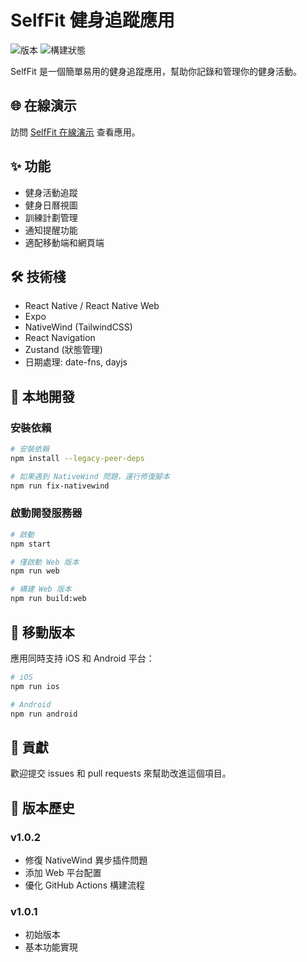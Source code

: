 # SelfFit 健身追蹤應用

![版本](https://img.shields.io/badge/版本-1.0.2-blue)
![構建狀態](https://img.shields.io/github/actions/workflow/status/yanchen184/self-fit/deploy.yml?branch=main)

SelfFit 是一個簡單易用的健身追蹤應用，幫助你記錄和管理你的健身活動。

## 🌐 在線演示

訪問 [SelfFit 在線演示](https://yanchen184.github.io/self-fit) 查看應用。

## ✨ 功能

- 健身活動追蹤
- 健身日曆視圖
- 訓練計劃管理
- 通知提醒功能
- 適配移動端和網頁端

## 🛠️ 技術棧

- React Native / React Native Web
- Expo
- NativeWind (TailwindCSS)
- React Navigation
- Zustand (狀態管理)
- 日期處理: date-fns, dayjs

## 🚀 本地開發

### 安裝依賴

```bash
# 安裝依賴
npm install --legacy-peer-deps

# 如果遇到 NativeWind 問題，運行修復腳本
npm run fix-nativewind
```

### 啟動開發服務器

```bash
# 啟動
npm start

# 僅啟動 Web 版本
npm run web

# 構建 Web 版本
npm run build:web
```

## 📱 移動版本

應用同時支持 iOS 和 Android 平台：

```bash
# iOS
npm run ios

# Android
npm run android
```

## 🤝 貢獻

歡迎提交 issues 和 pull requests 來幫助改進這個項目。

## 📝 版本歷史

### v1.0.2
- 修復 NativeWind 異步插件問題
- 添加 Web 平台配置
- 優化 GitHub Actions 構建流程

### v1.0.1
- 初始版本
- 基本功能實現
